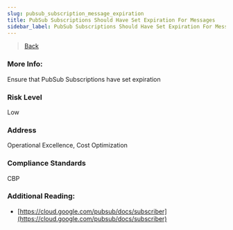 ```yaml
---
slug: pubsub_subscription_message_expiration
title: PubSub Subscriptions Should Have Set Expiration For Messages
sidebar_label: PubSub Subscriptions Should Have Set Expiration For Messages
---
```

> [Back](../../gcppubsubmonitoring)

### More Info:
Ensure that PubSub Subscriptions have set expiration

### Risk Level
Low

### Address
Operational Excellence, Cost Optimization

### Compliance Standards
CBP

### Additional Reading:
- [https://cloud.google.com/pubsub/docs/subscriber](https://cloud.google.com/pubsub/docs/subscriber) 
